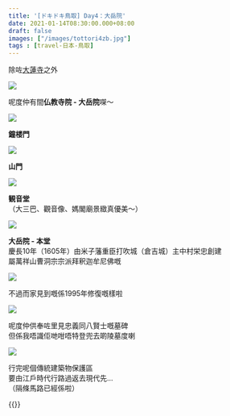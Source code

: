 ```yaml
---
title: '[ドキドキ鳥取] Day4：大岳院'
date: 2021-01-14T08:30:00.000+08:00
draft: false
images: ["/images/tottori4zb.jpg"]
tags : [travel-日本-鳥取]
---
```


除咗[大蓮寺](https://hidie.net/tottori4m/)之外  

![](/images/tottori4zb1.jpg)

呢度仲有間**仏教寺院 - 大岳院**㗎～  

![](/images/tottori4zb2.jpg)

**鐘楼門**

![](/images/tottori4zb3.jpg)

**山門**  

![](/images/tottori4zb4.jpg)

**観音堂**  
（大三巴、觀音像、媽閣廟景緻真優美～）  

![](/images/tottori4zb.jpg)

**大岳院 - 本堂**  
慶長10年（1605年）由米子藩重臣打吹城（倉吉城）主中村栄忠創建  
屬萬祥山曹洞宗宗派拜釈迦牟尼佛嘅  

![](/images/tottori4zb6.jpg)

不過而家見到嘅係1995年修復嘅樣啦  

![](/images/tottori4zb5.jpg)

呢度仲供奉咗里見忠義同八賢士嘅墓碑  
但係我唔識佢哋咁唔特登兜去啲陵墓度喇  

![](/images/tottori4zb7.jpg)

行完呢個傳統建築物保護區  
要由江戶時代行路過返去現代先...  
（隔條馬路已經係啦）  
  
  
{{<tottori>}}  
